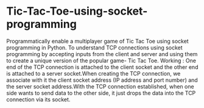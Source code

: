 # Tic-Tac-Toe-using-socket-programming
Programmatically enable a multiplayer game of Tic Tac Toe using socket programming in Python.
To understand TCP connections using socket programming by accepting inputs from the client and server and using them to create a unique version of the popular game- Tic Tac Toe.
Working : One end of the TCP connection is attached to the client socket and the other end is attached to a server socket.When creating the TCP connection, we associate with it the client socket address (IP address and port number) and the server socket address.With the TCP connection established, when one side wants to send data to the other side, it just drops the data into the TCP connection via its socket. 


